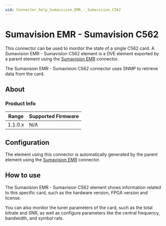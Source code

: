 ```yaml
---
uid: Connector_help_Sumavision_EMR_-_Sumavision_C562
---
```


# Sumavision EMR - Sumavision C562

This connector can be used to monitor the state of a single C562 card. A Sumavision EMR - Sumavision C562 element is a DVE element exported by a parent element using the [Sumavision EMR](xref:Connector_help_Sumavision_EMR) connector.

The Sumavision EMR - Sumavision C562 connector uses SNMP to retrieve data from the card.

## About

### Product Info

| Range     | Supported Firmware     |
|-----------|------------------------|
| 1.1.0.x   | N/A                    |

## Configuration

The element using this connector is automatically generated by the parent element using the [Sumavision EMR](xref:Connector_help_Sumavision_EMR) connector.

## How to use

The Sumavision EMR - Sumavision C562 element shows information related to this specific card, such as the hardware version, FPGA version and license.

You can also monitor the tuner parameters of the card, such as the total bitrate and SNR, as well as configure parameters like the central frequency, bandwidth, and symbol rate.
